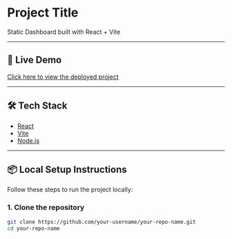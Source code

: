 # Project Title

Static Dashboard built with React + Vite

---

## 🚀 Live Demo  
[Click here to view the deployed project](YOUR_DEPLOYED_LINK_HERE)

---

## 🛠️ Tech Stack
- [React](https://react.dev/)  
- [Vite](https://vitejs.dev/)  
- [Node.js](https://nodejs.org/)  

---

## 📦 Local Setup Instructions

Follow these steps to run the project locally:

### 1. Clone the repository
```bash
git clone https://github.com/your-username/your-repo-name.git
cd your-repo-name
